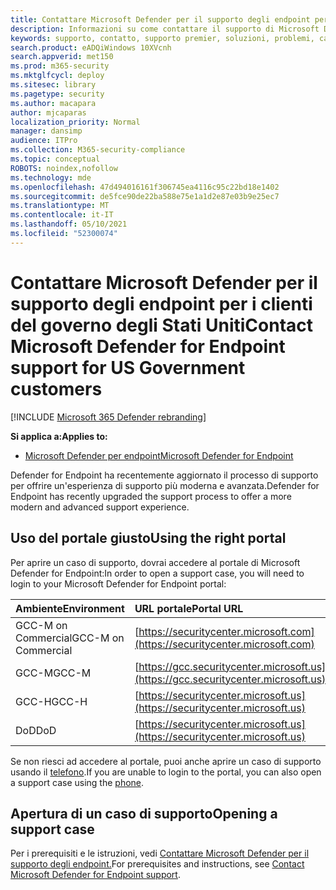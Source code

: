 ```yaml
---
title: Contattare Microsoft Defender per il supporto degli endpoint per i clienti del governo degli Stati Uniti
description: Informazioni su come contattare il supporto di Microsoft Defender per endpoint per i clienti del governo degli Stati Uniti
keywords: supporto, contatto, supporto premier, soluzioni, problemi, caso, governo, gcc, gcc-m, gcc-h, defender, endpoint, Microsoft Defender for Endpoint, mde
search.product: eADQiWindows 10XVcnh
search.appverid: met150
ms.prod: m365-security
ms.mktglfcycl: deploy
ms.sitesec: library
ms.pagetype: security
ms.author: macapara
author: mjcaparas
localization_priority: Normal
manager: dansimp
audience: ITPro
ms.collection: M365-security-compliance
ms.topic: conceptual
ROBOTS: noindex,nofollow
ms.technology: mde
ms.openlocfilehash: 47d494016161f306745ea4116c95c22bd18e1402
ms.sourcegitcommit: de5fce90de22ba588e75e1a1d2e87e03b9e25ec7
ms.translationtype: MT
ms.contentlocale: it-IT
ms.lasthandoff: 05/10/2021
ms.locfileid: "52300074"
---
```

# <a name="contact-microsoft-defender-for-endpoint-support-for-us-government-customers"></a><span data-ttu-id="de052-104">Contattare Microsoft Defender per il supporto degli endpoint per i clienti del governo degli Stati Uniti</span><span class="sxs-lookup"><span data-stu-id="de052-104">Contact Microsoft Defender for Endpoint support for US Government customers</span></span>

[!INCLUDE [Microsoft 365 Defender rebranding](../../includes/microsoft-defender.md)]


<span data-ttu-id="de052-105">**Si applica a:**</span><span class="sxs-lookup"><span data-stu-id="de052-105">**Applies to:**</span></span>
- [<span data-ttu-id="de052-106">Microsoft Defender per endpoint</span><span class="sxs-lookup"><span data-stu-id="de052-106">Microsoft Defender for Endpoint</span></span>](https://go.microsoft.com/fwlink/?linkid=2154037)

<span data-ttu-id="de052-107">Defender for Endpoint ha recentemente aggiornato il processo di supporto per offrire un'esperienza di supporto più moderna e avanzata.</span><span class="sxs-lookup"><span data-stu-id="de052-107">Defender for Endpoint has recently upgraded the support process to offer a more modern and advanced support experience.</span></span>

## <a name="using-the-right-portal"></a><span data-ttu-id="de052-108">Uso del portale giusto</span><span class="sxs-lookup"><span data-stu-id="de052-108">Using the right portal</span></span>
<span data-ttu-id="de052-109">Per aprire un caso di supporto, dovrai accedere al portale di Microsoft Defender for Endpoint:</span><span class="sxs-lookup"><span data-stu-id="de052-109">In order to open a support case, you will need to login to your Microsoft Defender for Endpoint portal:</span></span>

<span data-ttu-id="de052-110">Ambiente</span><span class="sxs-lookup"><span data-stu-id="de052-110">Environment</span></span> | <span data-ttu-id="de052-111">URL portale</span><span class="sxs-lookup"><span data-stu-id="de052-111">Portal URL</span></span>
:---|:---
<span data-ttu-id="de052-112">GCC-M on Commercial</span><span class="sxs-lookup"><span data-stu-id="de052-112">GCC-M on Commercial</span></span> | [https://securitycenter.microsoft.com](https://securitycenter.microsoft.com)
<span data-ttu-id="de052-113">GCC-M</span><span class="sxs-lookup"><span data-stu-id="de052-113">GCC-M</span></span> | [https://gcc.securitycenter.microsoft.us](https://gcc.securitycenter.microsoft.us)
<span data-ttu-id="de052-114">GCC-H</span><span class="sxs-lookup"><span data-stu-id="de052-114">GCC-H</span></span> | [https://securitycenter.microsoft.us](https://securitycenter.microsoft.us)
<span data-ttu-id="de052-115">DoD</span><span class="sxs-lookup"><span data-stu-id="de052-115">DoD</span></span> | [https://securitycenter.microsoft.us](https://securitycenter.microsoft.us)

<span data-ttu-id="de052-116">Se non riesci ad accedere al portale, puoi anche aprire un caso di supporto usando il [telefono](../../business-video/get-help-support.md).</span><span class="sxs-lookup"><span data-stu-id="de052-116">If you are unable to login to the portal, you can also open a support case using the [phone](../../business-video/get-help-support.md).</span></span>

## <a name="opening-a-support-case"></a><span data-ttu-id="de052-117">Apertura di un caso di supporto</span><span class="sxs-lookup"><span data-stu-id="de052-117">Opening a support case</span></span>
<span data-ttu-id="de052-118">Per i prerequisiti e le istruzioni, vedi [Contattare Microsoft Defender per il supporto degli endpoint.](contact-support.md)</span><span class="sxs-lookup"><span data-stu-id="de052-118">For prerequisites and instructions, see [Contact Microsoft Defender for Endpoint support](contact-support.md).</span></span>
